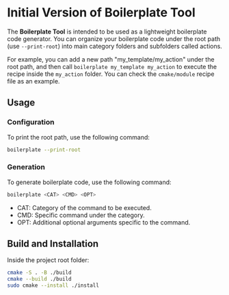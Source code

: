 # Initial Version of Boilerplate Tool

The **Boilerplate Tool** is intended to be used as a lightweight boilerplate code generator. You can organize your boilerplate code under the root path (use `--print-root`) into main category folders and subfolders called actions.

For example, you can add a new path "my_template/my_action" under the root path, and then call `boilerplate my_template my_action` to execute the recipe inside the `my_action` folder. You can check the `cmake/module` recipe file as an example.

## Usage

### Configuration

To print the root path, use the following command:

```sh
boilerplate --print-root
```

### Generation

To generate boilerplate code, use the following command:

```sh
boilerplate <CAT> <CMD> <OPT>
```
- CAT: Category of the command to be executed.
- CMD: Specific command under the category.
- OPT: Additional optional arguments specific to the command.

## Build and Installation

Inside the project root folder:

```sh
cmake -S . -B ./build
cmake --build ./build
sudo cmake --install ./install
```

